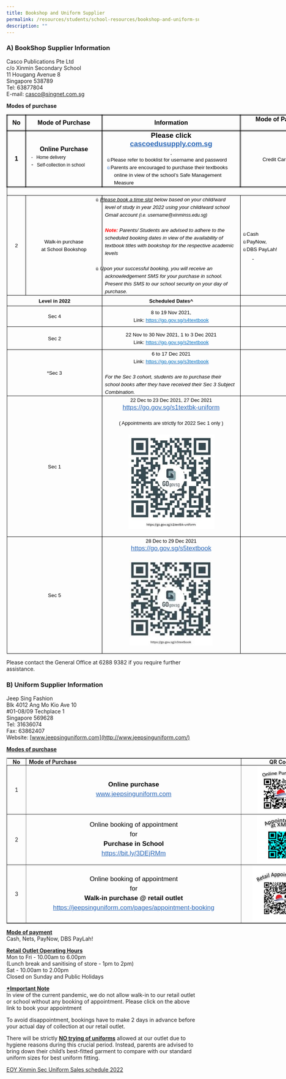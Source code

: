 ```yaml
---
title: Bookshop and Uniform Supplier
permalink: /resources/students/school-resources/bookshop-and-uniform-supplier/
description: ""
---
```

### A) BookShop Supplier Information  

Casco Publications Pte Ltd <br>
c/o Xinmin Secondary School <br>
11 Hougang Avenue 8 <br>
Singapore 538789 <br>
Tel: 63877804 <br>
E-mail:&nbsp;[casco@singnet.com.sg](mailto:casco@singnet.com.sg)

  

**Modes of purchase**

<table style="margin: 0px; outline: 0px; padding: 0px; border-collapse: collapse; width: 826.586px; border: none;" width="654" cellpadding="0" cellspacing="0" border="1" class="MsoTableGrid"><tbody style="margin: 0px; outline: 0px; padding: 0px;"><tr style="margin: 0px; outline: 0px; padding: 0px; height: 29.05pt;"><td style="margin: 0px; outline: 0px; padding: 0in 5.4pt; width: 26.3pt; border: 2.5pt double windowtext; height: 29.05pt;" width="35"><p style="margin: 0px 0px 0.0001pt; outline: 0px; padding: 0px; line-height: normal; color: rgb(0, 0, 0); font-family: Helvetica, sans-serif; font-size: 17px; font-weight: 400; text-align: center;" align="center" class="MsoNormal"><b style="margin: 0px; outline: 0px; padding: 0px;"><span style="margin: 0px; outline: 0px; padding: 0px; font-size: 12pt;">No</span></b></p></td><td style="margin: 0px; outline: 0px; padding: 0in 5.4pt; width: 216px; border-top: 2.5pt double windowtext; border-right: 2.5pt double windowtext; border-bottom: 2.5pt double windowtext; border-image: initial; border-left: none; height: 29.05pt;" width="133"><p style="margin: 0px 0px 0.0001pt; outline: 0px; padding: 0px; line-height: normal; color: rgb(0, 0, 0); font-family: Helvetica, sans-serif; font-size: 17px; font-weight: 400; text-align: center;" align="center" class="MsoNormal"><b style="margin: 0px; outline: 0px; padding: 0px;"><span style="margin: 0px; outline: 0px; padding: 0px; font-size: 12pt;">Mode of Purchase</span></b></p></td><td style="margin: 0px; outline: 0px; padding: 0in 5.4pt; width: 4in; border-top: 2.5pt double windowtext; border-right: 2.5pt double windowtext; border-bottom: 2.5pt double windowtext; border-image: initial; border-left: none; height: 29.05pt;" width="384"><p style="margin: 0px 0px 0.0001pt; outline: 0px; padding: 0px; line-height: normal; color: rgb(0, 0, 0); font-family: Helvetica, sans-serif; font-size: 17px; font-weight: 400; text-align: center;" align="center" class="MsoNormal"><b style="margin: 0px; outline: 0px; padding: 0px;"><span style="margin: 0px; outline: 0px; padding: 0px; font-size: 12pt;">Information</span></b></p></td><td style="margin: 0px; outline: 0px; padding: 0in 5.4pt; width: 235px; border-top: 2.5pt double windowtext; border-right: 2.5pt double windowtext; border-bottom: 2.5pt double windowtext; border-image: initial; border-left: none; height: 29.05pt;" valign="top" width="102"><p style="margin: 0px 0px 0.0001pt; outline: 0px; padding: 0px; line-height: normal; color: rgb(0, 0, 0); font-family: Helvetica, sans-serif; font-size: 17px; font-weight: 400; text-align: center;" align="center" class="MsoNormal"><b style="margin: 0px; outline: 0px; padding: 0px;"><span style="margin: 0px; outline: 0px; padding: 0px; font-size: 12pt;">Mode of Payment</span></b></p></td></tr><tr style="margin: 0px; outline: 0px; padding: 0px; height: 83.65pt;"><td style="margin: 0px; outline: 0px; padding: 0in 5.4pt; width: 26.3pt; border-right: 2.5pt double windowtext; border-bottom: 2.5pt double windowtext; border-left: 2.5pt double windowtext; border-image: initial; border-top: none; height: 83.65pt;" width="35"><p style="margin: 0px 0px 0.0001pt; outline: 0px; padding: 0px; line-height: normal; color: rgb(0, 0, 0); font-family: Helvetica, sans-serif; font-size: 17px; font-weight: 400; text-align: center;" align="center" class="MsoNormal"><b style="margin: 0px; outline: 0px; padding: 0px;"><span style="margin: 0px; outline: 0px; padding: 0px; font-size: 12pt;">1</span></b></p></td><td style="margin: 0px; outline: 0px; padding: 0in 5.4pt; width: 99.45pt; border-top: none; border-left: none; border-bottom: 2.5pt double windowtext; border-right: 2.5pt double windowtext; height: 83.65pt;" width="133"><p style="margin: 0px 0px 0.0001pt; outline: 0px; padding: 0px; line-height: normal; color: rgb(0, 0, 0); font-family: Helvetica, sans-serif; font-size: 17px; font-weight: 400; text-align: center;" align="center" class="MsoNormal"><b style="margin: 0px; outline: 0px; padding: 0px;"><span style="margin: 0px; outline: 0px; padding: 0px; font-size: 12pt;">Online Purchase</span></b></p><p style="margin: 0in 0in 0.0001pt 13.3pt; outline: 0px; padding: 0px; line-height: normal; color: rgb(0, 0, 0); font-family: Helvetica, sans-serif; font-size: 17px; font-weight: 400; text-indent: -9pt;" class="MsoListParagraphCxSpFirst"><span style="margin: 0px; outline: 0px; padding: 0px; font-size: 9pt;">-<span style="margin: 0px; outline: 0px; padding: 0px; font-variant-numeric: normal; font-variant-east-asian: normal; font-stretch: normal; font-size: 7pt; line-height: normal; font-family: &quot;Times New Roman&quot;;">&nbsp;&nbsp;&nbsp;<span>&nbsp;</span></span></span><span style="margin: 0px; outline: 0px; padding: 0px; font-size: 9pt;">Home delivery</span></p><p style="margin: 0in 0in 8pt 13.3pt; outline: 0px; padding: 0px; line-height: normal; color: rgb(0, 0, 0); font-family: Helvetica, sans-serif; font-size: 17px; font-weight: 400; text-indent: -9pt;" class="MsoListParagraphCxSpLast"><span style="margin: 0px; outline: 0px; padding: 0px; font-size: 12pt;">-<span style="margin: 0px; outline: 0px; padding: 0px; font-variant-numeric: normal; font-variant-east-asian: normal; font-stretch: normal; font-size: 7pt; line-height: normal; font-family: &quot;Times New Roman&quot;;">&nbsp;&nbsp;&nbsp;<span>&nbsp;</span></span></span><span style="margin: 0px; outline: 0px; padding: 0px; font-size: 9pt;">Self-collection in school<b style="margin: 0px; outline: 0px; padding: 0px;"></b></span><b style="margin: 0px; outline: 0px; padding: 0px;"><span style="margin: 0px; outline: 0px; padding: 0px; font-size: 12pt;"></span></b></p></td><td style="margin: 0px; outline: 0px; padding: 0in 5.4pt; width: 4in; border-top: none; border-left: none; border-bottom: 2.5pt double windowtext; border-right: 2.5pt double windowtext; height: 83.65pt;" width="384"><p style="margin: 0px 0px 0.0001pt; outline: 0px; padding: 0px; line-height: normal; color: rgb(0, 0, 0); font-family: Helvetica, sans-serif; font-size: 17px; font-weight: 400; text-align: center;" align="center" class="MsoNormal"><b style="margin: 0px; outline: 0px; padding: 0px;"><span style="margin: 0px; outline: 0px; padding: 0px; font-size: 14pt;">Please click</span></b></p><p style="margin: 0px 0px 0.0001pt; outline: 0px; padding: 0px; line-height: normal; color: rgb(0, 0, 0); font-family: Helvetica, sans-serif; font-size: 17px; font-weight: 400; text-align: center;" align="center" class="MsoNormal"><a style="margin: 0px; outline: 0px; padding: 0px; color: rgb(42, 103, 183); text-decoration: underline;" target="_blank" href="http://cascoedusupply.com.sg/"><b style="margin: 0px; outline: 0px; padding: 0px;"><span style="margin: 0px; outline: 0px; padding: 0px; font-size: 14pt;">cascoedusupply.com.sg</span></b></a><b style="margin: 0px; outline: 0px; padding: 0px;"><u style="margin: 0px; outline: 0px; padding: 0px;"><span style="margin: 0px; outline: 0px; padding: 0px; font-size: 14pt; color: rgb(42, 103, 183);"></span></u></b></p><p style="margin: 0px 0px 0.0001pt; outline: 0px; padding: 0px; line-height: normal; color: rgb(0, 0, 0); font-family: Helvetica, sans-serif; font-size: 17px; font-weight: 400; text-align: center;" align="center" class="MsoNormal"><b style="margin: 0px; outline: 0px; padding: 0px;"><u style="margin: 0px; outline: 0px; padding: 0px;"><span style="margin: 0px; outline: 0px; padding: 0px; font-size: 7pt; color: rgb(42, 103, 183);">&nbsp;</span></u></b></p><p style="margin: 0in 0in 0.0001pt 17pt; outline: 0px; padding: 0px; line-height: normal; color: rgb(0, 0, 0); font-family: Helvetica, sans-serif; font-size: 17px; font-weight: 400; text-indent: -13.5pt;" class="MsoListParagraphCxSpFirst"><span style="margin: 0px; outline: 0px; padding: 0px; font-size: 10pt; font-family: Wingdings;">ü<span style="margin: 0px; outline: 0px; padding: 0px; font-variant-numeric: normal; font-variant-east-asian: normal; font-stretch: normal; font-size: 7pt; line-height: normal; font-family: &quot;Times New Roman&quot;;"><span>&nbsp;</span></span></span><span style="margin: 0px; outline: 0px; padding: 0px; font-size: 10pt;">Please refer to booklist for username and password</span></p><p style="margin: 0in 0in 0.0001pt 17pt; outline: 0px; padding: 0px; line-height: normal; color: rgb(0, 0, 0); font-family: Helvetica, sans-serif; font-size: 17px; font-weight: 400; text-indent: -13.5pt;" class="MsoListParagraphCxSpLast"><span style="margin: 0px; outline: 0px; padding: 0px; font-size: 10pt; font-family: Wingdings; color: rgb(42, 103, 183);">ü<span style="margin: 0px; outline: 0px; padding: 0px; font-variant-numeric: normal; font-variant-east-asian: normal; font-stretch: normal; font-size: 7pt; line-height: normal; font-family: &quot;Times New Roman&quot;;"><span>&nbsp;</span></span></span><span style="margin: 0px; outline: 0px; padding: 0px; font-size: 10pt;">Parents are encouraged to purchase their textbooks online in view of the school’s Safe Management Measure<span style="margin: 0px; outline: 0px; padding: 0px; color: rgb(42, 103, 183);"></span></span></p></td><td style="margin: 0px; outline: 0px; padding: 0in 5.4pt; width: 76.5pt; border-top: none; border-left: none; border-bottom: 2.5pt double windowtext; border-right: 2.5pt double windowtext; height: 83.65pt;" width="102"><p style="margin: 0px 0px 0.0001pt; outline: 0px; padding: 0px; line-height: normal; color: rgb(0, 0, 0); font-family: Helvetica, sans-serif; font-size: 17px; font-weight: 400; text-align: center;" align="center" class="MsoNormal"><span style="margin: 0px; outline: 0px; padding: 0px; font-size: 10pt;">Credit Card only</span><b style="margin: 0px; outline: 0px; padding: 0px;"><span style="margin: 0px; outline: 0px; padding: 0px; font-size: 14pt;"></span></b></p></td></tr><tr style="margin: 0px; outline: 0px; padding: 0px; height: 13.45pt;"><td style="margin: 0px; outline: 0px; padding: 0in 5.4pt; width: 490.25pt; border-right: 1pt solid windowtext; border-bottom: 1pt solid windowtext; border-left: 1pt solid windowtext; border-image: initial; border-top: none; background-image: initial; background-position: initial; background-size: initial; background-repeat: initial; background-attachment: initial; background-origin: initial; background-clip: initial; height: 13.45pt;" colspan="4" width="654"><p style="margin: 0px 0px 0.0001pt; outline: 0px; padding: 0px; line-height: normal; color: rgb(0, 0, 0); font-family: Helvetica, sans-serif; font-size: 17px; font-weight: 400; background-image: initial; background-position: initial; background-size: initial; background-repeat: initial; background-attachment: initial; background-origin: initial; background-clip: initial;" class="MsoNormal"><i style="margin: 0px; outline: 0px; padding: 0px;">&nbsp;</i></p></td></tr><tr style="margin: 0px; outline: 0px; padding: 0px; height: 152.05pt;"><td style="margin: 0px; outline: 0px; padding: 0in 5.4pt; width: 26.3pt; border-right: 1pt solid windowtext; border-bottom: 1pt solid windowtext; border-left: 1pt solid windowtext; border-image: initial; border-top: none; height: 152.05pt;" width="35"><p style="margin: 0px 0px 0.0001pt; outline: 0px; padding: 0px; line-height: normal; color: rgb(0, 0, 0); font-family: Helvetica, sans-serif; font-size: 17px; font-weight: 400; text-align: center;" align="center" class="MsoNormal"><span style="margin: 0px; outline: 0px; padding: 0px; font-size: 10pt;">2</span></p></td><td style="margin: 0px; outline: 0px; padding: 0in 5.4pt; width: 99.45pt; border-top: none; border-left: none; border-bottom: 1pt solid windowtext; border-right: 1pt solid windowtext; height: 152.05pt;" width="133"><p style="margin: 0px 0px 0.0001pt; outline: 0px; padding: 0px; line-height: normal; color: rgb(0, 0, 0); font-family: Helvetica, sans-serif; font-size: 17px; font-weight: 400; text-align: center;" align="center" class="MsoNormal"><span style="margin: 0px; outline: 0px; padding: 0px; font-size: 10pt;">Walk-in purchase</span></p><p style="margin: 0px 0px 0.0001pt; outline: 0px; padding: 0px; line-height: normal; color: rgb(0, 0, 0); font-family: Helvetica, sans-serif; font-size: 17px; font-weight: 400; text-align: center;" align="center" class="MsoNormal"><span style="margin: 0px; outline: 0px; padding: 0px; font-size: 10pt;">at School Bookshop</span></p></td><td style="margin: 0px; outline: 0px; padding: 0in 5.4pt; width: 4in; border-top: none; border-left: none; border-bottom: 1pt solid windowtext; border-right: 1pt solid windowtext; height: 152.05pt;" width="384"><p style="margin: 0px 0px 0.0001pt; outline: 0px; padding: 0px; line-height: normal; color: rgb(0, 0, 0); font-family: Helvetica, sans-serif; font-size: 17px; font-weight: 400; text-indent: -0.25in; background-image: initial; background-position: initial; background-size: initial; background-repeat: initial; background-attachment: initial; background-origin: initial; background-clip: initial;" class="MsoListParagraphCxSpFirst"><span style="margin: 0px; outline: 0px; padding: 0px; font-size: 10pt; font-family: Wingdings;">ü<span style="margin: 0px; outline: 0px; padding: 0px; font-variant-numeric: normal; font-variant-east-asian: normal; font-stretch: normal; font-size: 7pt; line-height: normal; font-family: &quot;Times New Roman&quot;;">&nbsp;<span>&nbsp;</span></span></span><i style="margin: 0px; outline: 0px; padding: 0px;"><u style="margin: 0px; outline: 0px; padding: 0px;"><span style="margin: 0px; outline: 0px; padding: 0px; font-size: 10pt;">Please book a time slot</span></u></i><i style="margin: 0px; outline: 0px; padding: 0px;"><span style="margin: 0px; outline: 0px; padding: 0px; font-size: 10pt;"><span>&nbsp;</span>below based on your child/ward level of study in year 2022 using your child/ward school Gmail account<span>&nbsp;</span></span></i><i style="margin: 0px; outline: 0px; padding: 0px;"><span style="margin: 0px; outline: 0px; padding: 0px; font-size: 9pt;">(i.e. username@xinminss.edu.sg)</span></i><i style="margin: 0px; outline: 0px; padding: 0px;"><span style="margin: 0px; outline: 0px; padding: 0px; font-size: 10pt;"></span></i></p><p style="margin: 0px 0px 0.0001pt; outline: 0px; padding: 0px; line-height: normal; color: rgb(0, 0, 0); font-family: Helvetica, sans-serif; font-size: 17px; font-weight: 400; background-image: initial; background-position: initial; background-size: initial; background-repeat: initial; background-attachment: initial; background-origin: initial; background-clip: initial;" class="MsoListParagraphCxSpMiddle"><i style="margin: 0px; outline: 0px; padding: 0px;"><span style="margin: 0px; outline: 0px; padding: 0px; font-size: 10pt;">&nbsp;</span></i></p><p style="margin: 0px 0px 0.0001pt; outline: 0px; padding: 0px; line-height: normal; color: rgb(0, 0, 0); font-family: Helvetica, sans-serif; font-size: 17px; font-weight: 400; background-image: initial; background-position: initial; background-size: initial; background-repeat: initial; background-attachment: initial; background-origin: initial; background-clip: initial;" class="MsoListParagraphCxSpMiddle"><b style="margin: 0px; outline: 0px; padding: 0px;"><i style="margin: 0px; outline: 0px; padding: 0px;"><span style="margin: 0px; outline: 0px; padding: 0px; font-size: 10pt; color: red;">Note:</span></i></b><i style="margin: 0px; outline: 0px; padding: 0px;"><span style="margin: 0px; outline: 0px; padding: 0px; font-size: 10pt; color: red;"><span>&nbsp;</span></span></i><i style="margin: 0px; outline: 0px; padding: 0px;"><span style="margin: 0px; outline: 0px; padding: 0px; font-size: 10pt;">Parents/ Students are advised to adhere to the scheduled booking dates in view of the availability of textbook titles with bookshop for the respective academic levels</span></i><i style="margin: 0px; outline: 0px; padding: 0px;"><span style="margin: 0px; outline: 0px; padding: 0px; font-size: 8pt;"></span></i></p><p style="margin: 0px 0px 0.0001pt; outline: 0px; padding: 0px; line-height: normal; color: rgb(0, 0, 0); font-family: Helvetica, sans-serif; font-size: 17px; font-weight: 400; background-image: initial; background-position: initial; background-size: initial; background-repeat: initial; background-attachment: initial; background-origin: initial; background-clip: initial;" class="MsoListParagraphCxSpMiddle"><i style="margin: 0px; outline: 0px; padding: 0px;"><span style="margin: 0px; outline: 0px; padding: 0px; font-size: 8pt;">&nbsp;</span></i></p><p style="margin: 0px 0px 0.0001pt; outline: 0px; padding: 0px; line-height: normal; color: rgb(0, 0, 0); font-family: Helvetica, sans-serif; font-size: 17px; font-weight: 400; text-indent: -0.25in; background-image: initial; background-position: initial; background-size: initial; background-repeat: initial; background-attachment: initial; background-origin: initial; background-clip: initial;" class="MsoListParagraphCxSpMiddle"><span style="margin: 0px; outline: 0px; padding: 0px; font-size: 10pt; font-family: Wingdings;">ü<span style="margin: 0px; outline: 0px; padding: 0px; font-variant-numeric: normal; font-variant-east-asian: normal; font-stretch: normal; font-size: 7pt; line-height: normal; font-family: &quot;Times New Roman&quot;;">&nbsp;<span>&nbsp;</span></span></span><i style="margin: 0px; outline: 0px; padding: 0px;"><span style="margin: 0px; outline: 0px; padding: 0px; font-size: 10pt;">Upon your successful booking, you will receive an acknowledgement SMS for your purchase in school. Present this SMS to our school security on your day of purchase.</span></i><span style="margin: 0px; outline: 0px; padding: 0px; font-size: 10pt;"></span></p></td><td style="margin: 0px; outline: 0px; padding: 0in 5.4pt; width: 76.5pt; border-top: none; border-left: none; border-bottom: 1pt solid windowtext; border-right: 1pt solid windowtext; height: 152.05pt;" width="102"><p style="margin: 0in 0in 0.0001pt 12.65pt; outline: 0px; padding: 0px; line-height: normal; color: rgb(0, 0, 0); font-family: Helvetica, sans-serif; font-size: 17px; font-weight: 400; text-indent: -12.65pt; background-image: initial; background-position: initial; background-size: initial; background-repeat: initial; background-attachment: initial; background-origin: initial; background-clip: initial;" class="MsoListParagraphCxSpMiddle"><span style="margin: 0px; outline: 0px; padding: 0px; font-size: 10pt; font-family: Wingdings;">ü<span style="margin: 0px; outline: 0px; padding: 0px; font-variant-numeric: normal; font-variant-east-asian: normal; font-stretch: normal; font-size: 7pt; line-height: normal; font-family: &quot;Times New Roman&quot;;"><span>&nbsp;</span></span></span><span style="margin: 0px; outline: 0px; padding: 0px; font-size: 10pt;">Cash</span></p><p style="margin: 0in 0in 0.0001pt 12.65pt; outline: 0px; padding: 0px; line-height: normal; color: rgb(0, 0, 0); font-family: Helvetica, sans-serif; font-size: 17px; font-weight: 400; text-indent: -12.65pt; background-image: initial; background-position: initial; background-size: initial; background-repeat: initial; background-attachment: initial; background-origin: initial; background-clip: initial;" class="MsoListParagraphCxSpMiddle"><span style="margin: 0px; outline: 0px; padding: 0px; font-size: 10pt; font-family: Wingdings;">ü<span style="margin: 0px; outline: 0px; padding: 0px; font-variant-numeric: normal; font-variant-east-asian: normal; font-stretch: normal; font-size: 7pt; line-height: normal; font-family: &quot;Times New Roman&quot;;"><span>&nbsp;</span></span></span><span style="margin: 0px; outline: 0px; padding: 0px; font-size: 10pt;">PayNow,</span></p><p style="margin: 0in 0in 0.0001pt 12.65pt; outline: 0px; padding: 0px; line-height: normal; color: rgb(0, 0, 0); font-family: Helvetica, sans-serif; font-size: 17px; font-weight: 400; text-indent: -12.65pt; background-image: initial; background-position: initial; background-size: initial; background-repeat: initial; background-attachment: initial; background-origin: initial; background-clip: initial;" class="MsoListParagraphCxSpLast"><span style="margin: 0px; outline: 0px; padding: 0px; font-size: 10pt; font-family: Wingdings;">ü<span style="margin: 0px; outline: 0px; padding: 0px; font-variant-numeric: normal; font-variant-east-asian: normal; font-stretch: normal; font-size: 7pt; line-height: normal; font-family: &quot;Times New Roman&quot;;"><span>&nbsp;</span></span></span><span style="margin: 0px; outline: 0px; padding: 0px; font-size: 10pt;">DBS PayLah!</span></p><p style="margin: 0in 0in 0.0001pt 0.25in; outline: 0px; padding: 0px; line-height: normal; color: rgb(0, 0, 0); font-family: Helvetica, sans-serif; font-size: 17px; font-weight: 400; background-image: initial; background-position: initial; background-size: initial; background-repeat: initial; background-attachment: initial; background-origin: initial; background-clip: initial;" class="MsoNormal"><i style="margin: 0px; outline: 0px; padding: 0px;"><u style="margin: 0px; outline: 0px; padding: 0px;"><span style="margin: 0px; outline: 0px; padding: 0px; font-size: 10pt;">&nbsp;</span></u></i></p></td></tr><tr style="margin: 0px; outline: 0px; padding: 0px; height: 19.75pt;"><td style="margin: 0px; outline: 0px; padding: 0in 5.4pt; width: 125.75pt; border-right: 1pt solid windowtext; border-bottom: 1pt solid windowtext; border-left: 1pt solid windowtext; border-image: initial; border-top: none; height: 19.75pt;" colspan="2" width="168"><p style="margin: 0px 0px 0.0001pt; outline: 0px; padding: 0px; line-height: normal; color: rgb(0, 0, 0); font-family: Helvetica, sans-serif; font-size: 17px; font-weight: 400; text-align: center;" align="center" class="MsoNormal"><b style="margin: 0px; outline: 0px; padding: 0px;"><span style="margin: 0px; outline: 0px; padding: 0px; font-size: 10pt;">Level in 2022</span></b></p></td><td style="margin: 0px; outline: 0px; padding: 0in 5.4pt; width: 4in; border-top: none; border-left: none; border-bottom: 1pt solid windowtext; border-right: 1pt solid windowtext; height: 19.75pt;" width="384"><p style="margin: 0px 0px 0.0001pt; outline: 0px; padding: 0px; line-height: normal; color: rgb(0, 0, 0); font-family: Helvetica, sans-serif; font-size: 17px; font-weight: 400; text-align: center;" align="center" class="MsoNormal"><b style="margin: 0px; outline: 0px; padding: 0px;"><span style="margin: 0px; outline: 0px; padding: 0px; font-size: 10pt;">Scheduled Dates^</span></b></p></td><td style="margin: 0px; outline: 0px; padding: 0in 5.4pt; width: 76.5pt; border-top: none; border-left: none; border-bottom: 1pt solid windowtext; border-right: 1pt solid windowtext; height: 19.75pt;" valign="top" width="102"><p style="margin: 0px 0px 0.0001pt; outline: 0px; padding: 0px; line-height: normal; color: rgb(0, 0, 0); font-family: Helvetica, sans-serif; font-size: 17px; font-weight: 400; text-align: center;" align="center" class="MsoNormal"><b style="margin: 0px; outline: 0px; padding: 0px;"><span style="margin: 0px; outline: 0px; padding: 0px; font-size: 10pt;">&nbsp;</span></b></p></td></tr><tr style="margin: 0px; outline: 0px; padding: 0px; height: 40pt;"><td style="margin: 0px; outline: 0px; padding: 0in 5.4pt; width: 125.75pt; border-right: 1pt solid windowtext; border-bottom: 1pt solid windowtext; border-left: 1pt solid windowtext; border-image: initial; border-top: none; height: 40pt;" colspan="2" width="168"><p style="margin: 0px 0px 0.0001pt; outline: 0px; padding: 0px; line-height: normal; color: rgb(0, 0, 0); font-family: Helvetica, sans-serif; font-size: 17px; font-weight: 400; text-align: center;" align="center" class="MsoNormal"><span style="margin: 0px; outline: 0px; padding: 0px; font-size: 10pt;">Sec 4</span></p></td><td style="margin: 0px; outline: 0px; padding: 0in 5.4pt; width: 4in; border-top: none; border-left: none; border-bottom: 1pt solid windowtext; border-right: 1pt solid windowtext; height: 40pt;" width="384"><p style="margin: 0px 0px 0.0001pt; outline: 0px; padding: 0px; line-height: normal; color: rgb(0, 0, 0); font-family: Helvetica, sans-serif; font-size: 17px; font-weight: 400; text-align: center;" align="center" class="MsoNormal"><span style="margin: 0px; outline: 0px; padding: 0px; font-size: 10pt;">8 to 19 Nov 2021,</span></p><p style="margin: 0px 0px 0.0001pt; outline: 0px; padding: 0px; line-height: normal; color: rgb(0, 0, 0); font-family: Helvetica, sans-serif; font-size: 17px; font-weight: 400; text-align: center;" align="center" class="MsoNormal"><span style="margin: 0px; outline: 0px; padding: 0px; font-size: 10pt;">Link:<span>&nbsp;</span></span><a style="margin: 0px; outline: 0px; padding: 0px; color: rgb(42, 103, 183); text-decoration: underline;" href="https://go.gov.sg/s4textbook"><span style="margin: 0px; outline: 0px; padding: 0px; font-size: 10pt; color: rgb(0, 112, 192);">https://go.gov.sg/s4textbook</span></a><span style="margin: 0px; outline: 0px; padding: 0px; font-size: 10pt; font-family: Arial, sans-serif; color: rgb(56, 74, 81);"></span><span style="margin: 0px; outline: 0px; padding: 0px; font-size: 10pt;"></span></p></td><td style="margin: 0px; outline: 0px; padding: 0in 5.4pt; width: 76.5pt; border-top: none; border-left: none; border-bottom: 1pt solid windowtext; border-right: 1pt solid windowtext; height: 40pt;" valign="top" width="102"><p style="margin: 0px 0px 0.0001pt; outline: 0px; padding: 0px; line-height: normal; color: rgb(0, 0, 0); font-family: Helvetica, sans-serif; font-size: 17px; font-weight: 400; text-align: center;" align="center" class="MsoNormal"><span style="margin: 0px; outline: 0px; padding: 0px; font-size: 10pt;">&nbsp;</span></p></td></tr><tr style="margin: 0px; outline: 0px; padding: 0px; height: 44.5pt;"><td style="margin: 0px; outline: 0px; padding: 0in 5.4pt; width: 125.75pt; border-right: 1pt solid windowtext; border-bottom: 1pt solid windowtext; border-left: 1pt solid windowtext; border-image: initial; border-top: none; height: 44.5pt;" colspan="2" width="168"><p style="margin: 0px 0px 0.0001pt; outline: 0px; padding: 0px; line-height: normal; color: rgb(0, 0, 0); font-family: Helvetica, sans-serif; font-size: 17px; font-weight: 400; text-align: center;" align="center" class="MsoNormal"><span style="margin: 0px; outline: 0px; padding: 0px; font-size: 10pt;">Sec 2</span></p></td><td style="margin: 0px; outline: 0px; padding: 0in 5.4pt; width: 4in; border-top: none; border-left: none; border-bottom: 1pt solid windowtext; border-right: 1pt solid windowtext; height: 44.5pt;" width="384"><p style="margin: 0px 0px 0.0001pt; outline: 0px; padding: 0px; line-height: normal; color: rgb(0, 0, 0); font-family: Helvetica, sans-serif; font-size: 17px; font-weight: 400; text-align: center;" align="center" class="MsoNormal"><span style="margin: 0px; outline: 0px; padding: 0px; font-size: 10pt;">22 Nov to 30 Nov 2021, 1 to 3 Dec 2021<br style="margin: 0px; outline: 0px; padding: 0px;">Link:<span>&nbsp;</span></span><a style="margin: 0px; outline: 0px; padding: 0px; color: rgb(42, 103, 183); text-decoration: underline;" href="https://go.gov.sg/s2textbook"><span style="margin: 0px; outline: 0px; padding: 0px; font-size: 10pt; color: rgb(0, 112, 192);">https://go.gov.sg/s2textbook</span></a><span style="margin: 0px; outline: 0px; padding: 0px; font-size: 10pt; font-family: Arial, sans-serif; color: rgb(0, 112, 192);"></span><span style="margin: 0px; outline: 0px; padding: 0px; font-size: 10pt;"></span></p></td><td style="margin: 0px; outline: 0px; padding: 0in 5.4pt; width: 76.5pt; border-top: none; border-left: none; border-bottom: 1pt solid windowtext; border-right: 1pt solid windowtext; height: 44.5pt;" valign="top" width="102"><p style="margin: 0px 0px 0.0001pt; outline: 0px; padding: 0px; line-height: normal; color: rgb(0, 0, 0); font-family: Helvetica, sans-serif; font-size: 17px; font-weight: 400; text-align: center;" align="center" class="MsoNormal"><span style="margin: 0px; outline: 0px; padding: 0px; font-size: 10pt;">&nbsp;</span></p></td></tr><tr style="margin: 0px; outline: 0px; padding: 0px; height: 64.75pt;"><td style="margin: 0px; outline: 0px; padding: 0in 5.4pt; width: 125.75pt; border-right: 1pt solid windowtext; border-bottom: 1pt solid windowtext; border-left: 1pt solid windowtext; border-image: initial; border-top: none; height: 64.75pt;" colspan="2" width="168"><p style="margin: 0px 0px 0.0001pt; outline: 0px; padding: 0px; line-height: normal; color: rgb(0, 0, 0); font-family: Helvetica, sans-serif; font-size: 17px; font-weight: 400; text-align: center;" align="center" class="MsoNormal"><span style="margin: 0px; outline: 0px; padding: 0px; font-size: 10pt;">*Sec 3</span></p></td><td style="margin: 0px; outline: 0px; padding: 0in 5.4pt; width: 4in; border-top: none; border-left: none; border-bottom: 1pt solid windowtext; border-right: 1pt solid windowtext; height: 64.75pt;" width="384"><p style="margin: 0px 0px 0.0001pt; outline: 0px; padding: 0px; line-height: normal; color: rgb(0, 0, 0); font-family: Helvetica, sans-serif; font-size: 17px; font-weight: 400; text-align: center;" align="center" class="MsoNormal"><span style="margin: 0px; outline: 0px; padding: 0px; font-size: 10pt;">6 to 17 Dec 2021<br style="margin: 0px; outline: 0px; padding: 0px;">Link:<span>&nbsp;</span></span><a style="margin: 0px; outline: 0px; padding: 0px; color: rgb(42, 103, 183); text-decoration: underline;" href="https://go.gov.sg/s3textbook"><span style="margin: 0px; outline: 0px; padding: 0px; font-size: 10pt; color: rgb(0, 112, 192);">https://go.gov.sg/s3textbook</span></a><span style="margin: 0px; outline: 0px; padding: 0px;" class="MsoHyperlink"><span style="margin: 0px; outline: 0px; padding: 0px; font-size: 10pt; color: rgb(0, 112, 192);"></span></span></p><p style="margin: 0px 0px 0.0001pt; outline: 0px; padding: 0px; line-height: normal; color: rgb(0, 0, 0); font-family: Helvetica, sans-serif; font-size: 17px; font-weight: 400; text-align: center;" align="center" class="MsoNormal"><span style="margin: 0px; outline: 0px; padding: 0px;" class="MsoHyperlink"><span style="margin: 0px; outline: 0px; padding: 0px; font-size: 10pt; color: rgb(0, 112, 192);">&nbsp;</span></span></p><p style="margin: 0px 0px 0.0001pt; outline: 0px; padding: 0px; line-height: normal; color: rgb(0, 0, 0); font-family: Helvetica, sans-serif; font-size: 17px; font-weight: 400; background-image: initial; background-position: initial; background-size: initial; background-repeat: initial; background-attachment: initial; background-origin: initial; background-clip: initial;" class="MsoNormal"><i style="margin: 0px; outline: 0px; padding: 0px;"><span style="margin: 0px; outline: 0px; padding: 0px; font-size: 10pt;">For the Sec 3 cohort, students are to purchase their school books after they have received their Sec 3 Subject Combination.</span></i></p></td><td style="margin: 0px; outline: 0px; padding: 0in 5.4pt; width: 76.5pt; border-top: none; border-left: none; border-bottom: 1pt solid windowtext; border-right: 1pt solid windowtext; height: 64.75pt;" valign="top" width="102"><p style="margin: 0px 0px 0.0001pt; outline: 0px; padding: 0px; line-height: normal; color: rgb(0, 0, 0); font-family: Helvetica, sans-serif; font-size: 17px; font-weight: 400; text-align: center;" align="center" class="MsoNormal"><span style="margin: 0px; outline: 0px; padding: 0px; font-size: 10pt;">&nbsp;</span></p></td></tr><tr style="margin: 0px; outline: 0px; padding: 0px; height: 19.75pt;"><td style="margin: 0px; outline: 0px; padding: 0in 5.4pt; width: 125.75pt; border-right: 1pt solid windowtext; border-bottom: 1pt solid windowtext; border-left: 1pt solid windowtext; border-image: initial; border-top: none; height: 19.75pt;" colspan="2" width="168"><p style="margin: 0px 0px 0.0001pt; outline: 0px; padding: 0px; line-height: normal; color: rgb(0, 0, 0); font-family: Helvetica, sans-serif; font-size: 17px; font-weight: 400; text-align: center;" align="center" class="MsoNormal"><span style="margin: 0px; outline: 0px; padding: 0px; font-size: 10pt;">Sec 1</span></p></td><td style="margin: 0px; outline: 0px; padding: 0in 5.4pt; width: 4in; border-top: none; border-left: none; border-bottom: 1pt solid windowtext; border-right: 1pt solid windowtext; height: 19.75pt;" width="384"><p style="margin: 0px 0px 0.0001pt; outline: 0px; padding: 0px; line-height: normal; color: rgb(0, 0, 0); font-family: Helvetica, sans-serif; font-size: 17px; font-weight: 400;" class="MsoNormal"></p><p style="margin: 0px 0px 0.0001pt; outline: 0px; padding: 0px; line-height: normal; color: rgb(0, 0, 0); font-family: Helvetica, sans-serif; font-size: 17px; font-weight: 400; text-align: center;" class="MsoNormal"><font style="margin: 0px; outline: 0px; padding: 0px;" size="2">22 Dec to 23 Dec 2021, 27 Dec 2021</font></p><p style="margin: 0px 0px 0.0001pt; outline: 0px; padding: 0px; line-height: normal; color: rgb(0, 0, 0); font-family: Helvetica, sans-serif; font-size: 17px; font-weight: 400; text-align: center;" class="MsoNormal"><a style="margin: 0px; outline: 0px; padding: 0px; color: rgb(42, 103, 183); text-decoration: underline;" target="_blank" href="https://go.gov.sg/s1textbk-uniform">https://go.gov.sg/s1textbk-uniform</a><br style="margin: 0px; outline: 0px; padding: 0px;"></p><p style="margin: 0px 0px 0.0001pt; outline: 0px; padding: 0px; line-height: normal; color: rgb(0, 0, 0); font-family: Helvetica, sans-serif; font-size: 17px; font-weight: 400; text-align: center;" class="MsoNormal"><br style="margin: 0px; outline: 0px; padding: 0px;"></p><p style="margin: 0px 0px 0.0001pt; outline: 0px; padding: 0px; line-height: normal; color: rgb(0, 0, 0); font-family: Helvetica, sans-serif; font-size: 17px; font-weight: 400;" class="MsoNormal"></p><p style="margin: 0px 0px 0.0001pt; outline: 0px; padding: 0px; line-height: normal; color: rgb(0, 0, 0); font-family: Helvetica, sans-serif; font-size: 17px; font-weight: 400; text-align: center;" class="MsoNormal"><font style="margin: 0px; outline: 0px; padding: 0px;" size="2">( Appointments are strictly for 2022 Sec 1 only )</font></p><p style="margin: 0px 0px 0.0001pt; outline: 0px; padding: 0px; line-height: normal; color: rgb(0, 0, 0); font-family: Helvetica, sans-serif; font-size: 17px; font-weight: 400; text-align: center;" class="MsoNormal"><font style="margin: 0px; outline: 0px; padding: 0px;" size="2"><br style="margin: 0px; outline: 0px; padding: 0px;"></font></p><p style="margin: 0px 0px 0.0001pt; outline: 0px; padding: 0px; line-height: normal; color: rgb(0, 0, 0); font-family: Helvetica, sans-serif; font-size: 17px; font-weight: 400; text-align: center;" class="MsoNormal"><img style="margin: auto; outline: 0px; padding: 0px; border: none; max-width: 100%; clear: both; display: block; width: 225px; height: 247px;" class="ive_eobj_center" alt="sec 1 booking.jpg" src="/images/sec%201%20booking.jpeg"><font style="margin: 0px; outline: 0px; padding: 0px;" size="2"><br style="margin: 0px; outline: 0px; padding: 0px;"></font></p></td><td style="margin: 0px; outline: 0px; padding: 0in 5.4pt; width: 76.5pt; border-top: none; border-left: none; border-bottom: 1pt solid windowtext; border-right: 1pt solid windowtext; height: 19.75pt;" valign="top" width="102"><p style="margin: 0px 0px 0.0001pt; outline: 0px; padding: 0px; line-height: normal; color: rgb(0, 0, 0); font-family: Helvetica, sans-serif; font-size: 17px; font-weight: 400;" class="MsoNormal"><span style="margin: 0px; outline: 0px; padding: 0px; font-size: 10pt;">&nbsp;</span></p></td></tr><tr style="margin: 0px; outline: 0px; padding: 0px; height: 19.75pt;"><td style="margin: 0px; outline: 0px; padding: 0in 5.4pt; width: 125.75pt; border-right: 1pt solid windowtext; border-bottom: 1pt solid windowtext; border-left: 1pt solid windowtext; border-image: initial; border-top: none; height: 19.75pt;" colspan="2" width="168"><p style="margin: 0px 0px 0.0001pt; outline: 0px; padding: 0px; line-height: normal; color: rgb(0, 0, 0); font-family: Helvetica, sans-serif; font-size: 17px; font-weight: 400; text-align: center;" align="center" class="MsoNormal"><span style="margin: 0px; outline: 0px; padding: 0px; font-size: 10pt;">Sec 5</span></p></td><td style="margin: 0px; outline: 0px; padding: 0in 5.4pt; width: 4in; border-top: none; border-left: none; border-bottom: 1pt solid windowtext; border-right: 1pt solid windowtext; height: 19.75pt;" width="384"><p style="margin: 0px 0px 0.0001pt; outline: 0px; padding: 0px; line-height: normal; color: rgb(0, 0, 0); font-family: Helvetica, sans-serif; font-size: 17px; font-weight: 400;" class="MsoNormal"></p><p style="margin: 0px 0px 0.0001pt; outline: 0px; padding: 0px; line-height: normal; color: rgb(0, 0, 0); font-family: Helvetica, sans-serif; font-size: 17px; font-weight: 400; text-align: center;" class="MsoNormal"><font style="margin: 0px; outline: 0px; padding: 0px;" size="2">28 Dec to 29 Dec 2021</font></p><p style="margin: 0px 0px 0.0001pt; outline: 0px; padding: 0px; line-height: normal; color: rgb(0, 0, 0); font-family: Helvetica, sans-serif; font-size: 17px; font-weight: 400; text-align: center;" class="MsoNormal"><a style="margin: 0px; outline: 0px; padding: 0px; color: rgb(42, 103, 183); text-decoration: underline;" target="_blank" href="https://go.gov.sg/s5textbook">https://go.gov.sg/s5textbook</a><br style="margin: 0px; outline: 0px; padding: 0px;"></p><p style="margin: 0px 0px 0.0001pt; outline: 0px; padding: 0px; line-height: normal; color: rgb(0, 0, 0); font-family: Helvetica, sans-serif; font-size: 17px; font-weight: 400; text-align: center;" class="MsoNormal"><br style="margin: 0px; outline: 0px; padding: 0px;"></p><p style="margin: 0px 0px 0.0001pt; outline: 0px; padding: 0px; line-height: normal; color: rgb(0, 0, 0); font-family: Helvetica, sans-serif; font-size: 17px; font-weight: 400; text-align: center;" class="MsoNormal"><img style="margin: auto; outline: 0px; padding: 0px; border: none; max-width: 100%; clear: both; display: block; width: 218px; height: 224px;" class="ive_eobj_center" alt="sec 5 booking.jpg" src="/images/sec%205%20booking.jpeg"><br style="margin: 0px; outline: 0px; padding: 0px;"></p></td><td style="margin: 0px; outline: 0px; padding: 0in 5.4pt; width: 76.5pt; border-top: none; border-left: none; border-bottom: 1pt solid windowtext; border-right: 1pt solid windowtext; height: 19.75pt;" valign="top" width="102"><p style="margin: 0px 0px 0.0001pt; outline: 0px; padding: 0px; line-height: normal; color: rgb(0, 0, 0); font-family: Helvetica, sans-serif; font-size: 17px; font-weight: 400;" class="MsoNormal"><span style="margin: 0px; outline: 0px; padding: 0px; font-size: 10pt;">&nbsp;</span></p></td></tr></tbody></table>

  

Please contact the General Office at 6288 9382 if you require further assistance.  
### B) Uniform Supplier Information

Jeep Sing Fashion  
Blk 4012 Ang Mo Kio Ave 10  
#01-08/09 Techplace 1  
Singapore 569628  
Tel: 31636074  
Fax: 63862407  
Website:&nbsp;[www.jeepsinguniform.com](http://www.jeepsinguniform.com/)

  

**<u>Modes of purchase</u>**

<table style="margin: 0px; outline: 0px; padding: 0px; border-collapse: collapse; width: 823.094px;" width="662" cellpadding="0" cellspacing="0" border="1" class="MsoTableGrid"><tbody style="margin: 0px; outline: 0px; padding: 0px;"><tr style="margin: 0px; outline: 0px; padding: 0px;"><td style="margin: 0px; outline: 0px; padding: 0in 5.4pt; text-align: center; width: 27.85pt; border-top: 1pt solid windowtext; border-right: 1pt solid windowtext; border-bottom: 1pt solid windowtext; border-image: initial; border-left: none; height: 11.55pt;" width="37"><b style="margin: 0px; outline: 0px; padding: 0px;">No</b></td><td style="margin: 0px; outline: 0px; padding: 0in 5.4pt; text-align: left; width: 575px; border: 1pt solid windowtext; height: 11.55pt;" width="434"><b style="margin: 0px; outline: 0px; padding: 0px;">Mode of Purchase</b></td><td style="margin: 0px; outline: 0px; padding: 0in 5.4pt; text-align: center; width: 212px; border: 1pt solid windowtext; height: 11.55pt;" valign="top" width="192"><b style="margin: 0px; outline: 0px; padding: 0px;">QR Code</b></td></tr><tr style="margin: 0px; outline: 0px; padding: 0px;"><td style="margin: 0px; outline: 0px; padding: 0px; text-align: center;">1</td><td style="margin: 0px; outline: 0px; padding: 0px;"><div style="margin: 0px; outline: 0px; padding: 0px; line-height: 24.99px; color: rgb(0, 0, 0); font-family: Helvetica, sans-serif; font-size: 17px; font-weight: 400; text-align: center;"><b style="margin: 0px; outline: 0px; padding: 0px; background-color: initial;">Online purchase</b></div><div style="margin: 0px; outline: 0px; padding: 0px; line-height: 24.99px; color: rgb(0, 0, 0); font-family: Helvetica, sans-serif; font-size: 17px; font-weight: 400; text-align: center;"><a style="margin: 0px; outline: 0px; padding: 0px; color: rgb(42, 103, 183); text-decoration: underline;" href="http://www.jeepsinguniform.com/"></a><a style="margin: 0px; outline: 0px; padding: 0px; color: rgb(42, 103, 183); text-decoration: underline; background-color: initial;" target="_blank" href="http://www.jeepsinguniform.com/">www.jeepsinguniform.com</a><br style="margin: 0px; outline: 0px; padding: 0px;"></div></td><td style="margin: 0px; outline: 0px; padding: 0px;"><img style="margin: auto; outline: 0px; padding: 0px; border: none; max-width: 100%; clear: both; display: block;" class="ive_eobj_center" src="/images/Online%20purchase.png"></td></tr><tr style="margin: 0px; outline: 0px; padding: 0px; height: 71.7pt;"><td style="margin: 0px; outline: 0px; padding: 0px; text-align: center;">2</td><td style="margin: 0px; outline: 0px; padding: 0px;"><div style="margin: 0px; outline: 0px; padding: 0px; line-height: 24.99px; color: rgb(0, 0, 0); font-family: Helvetica, sans-serif; font-size: 17px; font-weight: 400; text-align: center;"><span style="margin: 0px; outline: 0px; padding: 0px; background-color: initial;">Online booking of appointment</span></div><div style="margin: 0px; outline: 0px; padding: 0px; line-height: 24.99px; color: rgb(0, 0, 0); font-family: Helvetica, sans-serif; font-size: 17px; font-weight: 400; text-align: center;"><span style="margin: 0px; outline: 0px; padding: 0px; background-color: initial;">for</span></div><div style="margin: 0px; outline: 0px; padding: 0px; line-height: 24.99px; color: rgb(0, 0, 0); font-family: Helvetica, sans-serif; font-size: 17px; font-weight: 400; text-align: center;"><span style="margin: 0px; outline: 0px; padding: 0px; background-color: initial;"><b style="margin: 0px; outline: 0px; padding: 0px;">Purchase in School</b></span></div><div style="margin: 0px; outline: 0px; padding: 0px; line-height: 24.99px; color: rgb(0, 0, 0); font-family: Helvetica, sans-serif; font-size: 17px; font-weight: 400; text-align: center;"><a style="margin: 0px; outline: 0px; padding: 0px; color: rgb(42, 103, 183); text-decoration: underline;" href="https://bit.ly/3DEjRMm"></a><a style="margin: 0px; outline: 0px; padding: 0px; color: rgb(42, 103, 183); text-decoration: underline; background-color: initial;" target="_blank" href="https://bit.ly/3DEjRMm">https://bit.ly/3DEjRMm</a><br style="margin: 0px; outline: 0px; padding: 0px;"></div></td><td style="margin: 0px; outline: 0px; padding: 0px;"><img style="margin: auto; outline: 0px; padding: 0px; border: none; max-width: 100%; clear: both; display: block;" class="ive_eobj_center" src="/images/AppointmentAtXMSS.png"></td></tr><tr style="margin: 0px; outline: 0px; padding: 0px; height: 83.6pt;"><td style="margin: 0px; outline: 0px; padding: 0px; text-align: center;">3</td><td style="margin: 0px; outline: 0px; padding: 0px;"><div style="margin: 0px; outline: 0px; padding: 0px; line-height: 24.99px; color: rgb(0, 0, 0); font-family: Helvetica, sans-serif; font-size: 17px; font-weight: 400; text-align: center;"><span style="margin: 0px; outline: 0px; padding: 0px; background-color: initial;">Online booking of appointment</span></div><div style="margin: 0px; outline: 0px; padding: 0px; line-height: 24.99px; color: rgb(0, 0, 0); font-family: Helvetica, sans-serif; font-size: 17px; font-weight: 400; text-align: center;"><span style="margin: 0px; outline: 0px; padding: 0px; background-color: initial;">for</span></div><div style="margin: 0px; outline: 0px; padding: 0px; line-height: 24.99px; color: rgb(0, 0, 0); font-family: Helvetica, sans-serif; font-size: 17px; font-weight: 400; text-align: center;"><span style="margin: 0px; outline: 0px; padding: 0px; background-color: initial;"><b style="margin: 0px; outline: 0px; padding: 0px;">Walk-in purchase @ retail outlet</b></span></div><div style="margin: 0px; outline: 0px; padding: 0px; line-height: 24.99px; color: rgb(0, 0, 0); font-family: Helvetica, sans-serif; font-size: 17px; font-weight: 400; text-align: center;"><span style="margin: 0px; outline: 0px; padding: 0px; background-color: initial;"><a style="margin: 0px; outline: 0px; padding: 0px; color: rgb(42, 103, 183); text-decoration: underline;" target="_blank" href="https://jeepsinguniform.com/pages/appointment-booking">https://jeepsinguniform.com/pages/appointment-booking</a></span></div></td><td style="margin: 0px; outline: 0px; padding: 0px;"><img style="margin: auto; outline: 0px; padding: 0px; border: none; max-width: 100%; clear: both; display: block;" class="ive_eobj_center" src="/images/RetailAppointment.png"></td></tr></tbody></table>

  

**<u>Mode of payment</u>**  
Cash, Nets, PayNow, DBS PayLah!  
  
**<u>Retail Outlet Operating Hours</u>**  
Mon to Fri - 10.00am to 6.00pm  
(Lunch break and sanitising of store - 1pm to 2pm)  
Sat - 10.00am to 2.00pm  
Closed on Sunday and Public Holidays  
  
**<u>\*Important Note</u>**  
In view of the current pandemic, we do not allow walk-in to our retail outlet or school without any booking of appointment. Please click on the above link to book your appointment  
  
To avoid disappointment, bookings have to make 2 days in advance before your actual day of collection at our retail outlet.  
  
There will be strictly&nbsp;**<u>NO trying of uniforms</u>**&nbsp;allowed at our outlet due to hygiene reasons during this crucial period. Instead, parents are advised to bring down their child’s best-fitted garment to compare with our standard uniform sizes for best uniform fitting.

[EOY Xinmin Sec Uniform Sales schedule 2022](/files/Uniforms/EOY%20Xinmin%20Sec%20Uniform%20Sales%20schedule%202022.pdf)